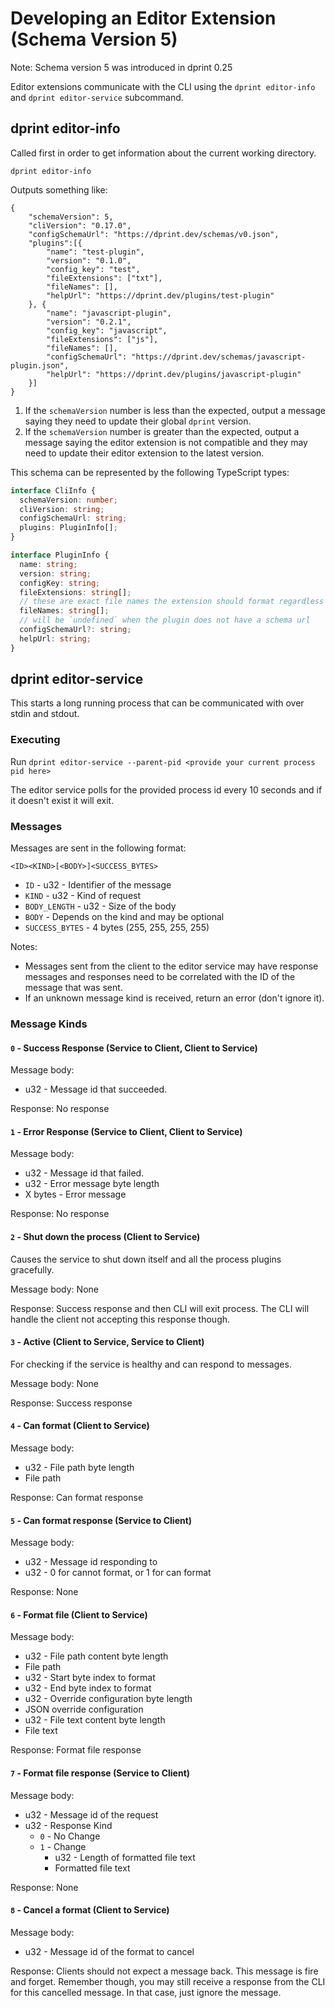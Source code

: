 # Developing an Editor Extension (Schema Version 5)

Note: Schema version 5 was introduced in dprint 0.25

Editor extensions communicate with the CLI using the `dprint editor-info` and `dprint editor-service` subcommand.

## dprint editor-info

Called first in order to get information about the current working directory.

```
dprint editor-info
```

Outputs something like:

```
{
    "schemaVersion": 5,
    "cliVersion": "0.17.0",
    "configSchemaUrl": "https://dprint.dev/schemas/v0.json",
    "plugins":[{
        "name": "test-plugin",
        "version": "0.1.0",
        "config_key": "test",
        "fileExtensions": ["txt"],
        "fileNames": [],
        "helpUrl": "https://dprint.dev/plugins/test-plugin"
    }, {
        "name": "javascript-plugin",
        "version": "0.2.1",
        "config_key": "javascript",
        "fileExtensions": ["js"],
        "fileNames": [],
        "configSchemaUrl": "https://dprint.dev/schemas/javascript-plugin.json",
        "helpUrl": "https://dprint.dev/plugins/javascript-plugin"
    }]
}
```

1. If the `schemaVersion` number is less than the expected, output a message saying they need to update their global `dprint` version.
2. If the `schemaVersion` number is greater than the expected, output a message saying the editor extension is not compatible and they may need to update their editor extension to the latest version.

This schema can be represented by the following TypeScript types:

```ts
interface CliInfo {
  schemaVersion: number;
  cliVersion: string;
  configSchemaUrl: string;
  plugins: PluginInfo[];
}

interface PluginInfo {
  name: string;
  version: string;
  configKey: string;
  fileExtensions: string[];
  // these are exact file names the extension should format regardless of extension
  fileNames: string[];
  // will be `undefined` when the plugin does not have a schema url
  configSchemaUrl?: string;
  helpUrl: string;
}
```

## dprint editor-service

This starts a long running process that can be communicated with over stdin and stdout.

### Executing

Run `dprint editor-service --parent-pid <provide your current process pid here>`

The editor service polls for the provided process id every 10 seconds and if it doesn't exist it will exit.

### Messages

Messages are sent in the following format:

```
<ID><KIND>[<BODY>]<SUCCESS_BYTES>
```

- `ID` - u32 - Identifier of the message
- `KIND` - u32 - Kind of request
- `BODY_LENGTH` - u32 - Size of the body
- `BODY` - Depends on the kind and may be optional
- `SUCCESS_BYTES` - 4 bytes (255, 255, 255, 255)

Notes:

- Messages sent from the client to the editor service may have response messages and responses need to be correlated with the ID of the message that was sent.
- If an unknown message kind is received, return an error (don't ignore it).

### Message Kinds

#### `0` - Success Response (Service to Client, Client to Service)

Message body:

- u32 - Message id that succeeded.

Response: No response

#### `1` - Error Response (Service to Client, Client to Service)

Message body:

- u32 - Message id that failed.
- u32 - Error message byte length
- X bytes - Error message

Response: No response

#### `2` - Shut down the process (Client to Service)

Causes the service to shut down itself and all the process plugins gracefully.

Message body: None

Response: Success response and then CLI will exit process. The CLI will handle the client not accepting this response though.

#### `3` - Active (Client to Service, Service to Client)

For checking if the service is healthy and can respond to messages.

Message body: None

Response: Success response

#### `4` - Can format (Client to Service)

Message body:

- u32 - File path byte length
- File path

Response: Can format response

#### `5` - Can format response (Service to Client)

Message body:

- u32 - Message id responding to
- u32 - 0 for cannot format, or 1 for can format

Response: None

#### `6` - Format file (Client to Service)

Message body:

- u32 - File path content byte length
- File path
- u32 - Start byte index to format
- u32 - End byte index to format
- u32 - Override configuration byte length
- JSON override configuration
- u32 - File text content byte length
- File text

Response: Format file response

#### `7` - Format file response (Service to Client)

Message body:

- u32 - Message id of the request
- u32 - Response Kind
  - `0` - No Change
  - `1` - Change
    - u32 - Length of formatted file text
    - Formatted file text

Response: None

#### `8` - Cancel a format (Client to Service)

Message body:

- u32 - Message id of the format to cancel

Response: Clients should not expect a message back. This message is fire and forget. Remember though, you may still receive a response from the CLI for this cancelled message. In that case, just ignore the message.

